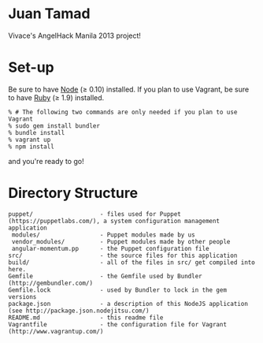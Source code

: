# Juan Tamad

Vivace's AngelHack Manila 2013 project!

# Set-up

Be sure to have [Node](http://nodejs.org/) (≥ 0.10) installed. If you plan
to use Vagrant, be sure to have [Ruby](http://www.ruby-lang.org/en/) (≥ 1.9)
installed.

    % # The following two commands are only needed if you plan to use Vagrant
    % sudo gem install bundler
    % bundle install
    % vagrant up
    % npm install

and you're ready to go!

# Directory Structure

    puppet/                   - files used for Puppet (https://puppetlabs.com/), a system configuration management application
     modules/                 - Puppet modules made by us
     vendor_modules/          - Puppet modules made by other people
     angular-momentum.pp      - the Puppet configuration file
    src/                      - the source files for this application
    build/                    - all of the files in src/ get compiled into here.
    Gemfile                   - the Gemfile used by Bundler (http://gembundler.com/)
    Gemfile.lock              - used by Bundler to lock in the gem versions
    package.json              - a description of this NodeJS application (see http://package.json.nodejitsu.com/)
    README.md                 - this readme file
    Vagrantfile               - the configuration file for Vagrant (http://www.vagrantup.com/)
